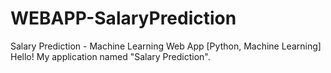 # WEBAPP-SalaryPrediction
Salary Prediction - Machine Learning Web App [Python, Machine Learning] Hello! My application named "Salary Prediction".
